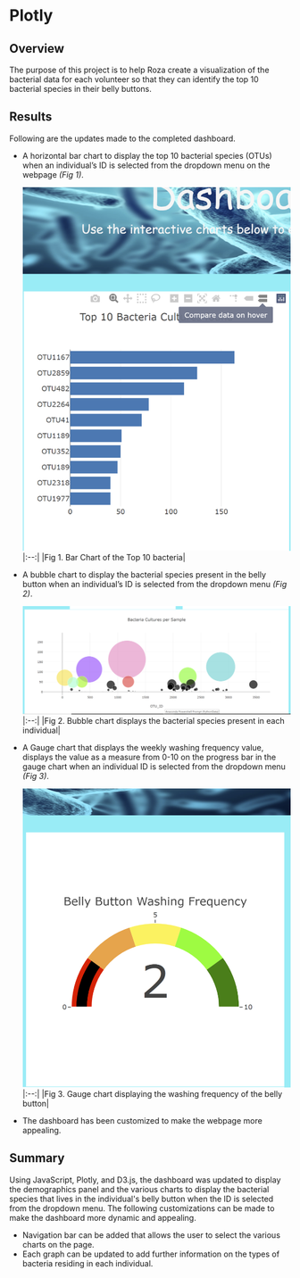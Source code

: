 # Plotly
## Overview
The purpose of this project is to help Roza create a visualization of the bacterial data for each volunteer so that they can identify the top 10 bacterial species in their belly buttons.
## Results
Following are the updates made to the completed dashboard.
- A horizontal bar chart to display the top 10 bacterial species (OTUs) when an individual’s ID is selected from the dropdown menu on the webpage *(Fig 1)*. 

  ![Barchart](https://github.com/chinzjay/Plotly/blob/main/resources/Barchart.PNG)
  |:--:|
  |Fig 1. Bar Chart of the Top 10 bacteria|

- A bubble chart to display the bacterial species present in the belly button when an individual’s ID is selected from the dropdown menu *(Fig 2)*.

  ![bubblechart](https://github.com/chinzjay/Plotly/blob/main/resources/bubblechart.PNG)
  |:--:|
  |Fig 2. Bubble chart displays the bacterial species present in each individual|
  
- A Gauge chart that displays the weekly washing frequency value, displays the value as a measure from 0-10 on the progress bar in the gauge chart when an individual ID is           selected from the dropdown menu *(Fig 3)*.

  ![gaugechart](https://github.com/chinzjay/Plotly/blob/main/resources/gaugechart.PNG)
  |:--:|
  |Fig 3. Gauge chart displaying the washing frequency of the belly button|

- The dashboard has been customized to make the webpage more appealing.

## Summary
Using JavaScript, Plotly, and D3.js, the dashboard was updated to display the demographics panel and the various charts to display the bacterial species that lives in the individual's belly button when the ID is selected from the dropdown menu. The following customizations can be made to make the dashboard more dynamic and appealing.

- Navigation bar can be added that allows the user to select the various charts on the page.
- Each graph can be updated to add further information on the types of bacteria residing in each individual.
